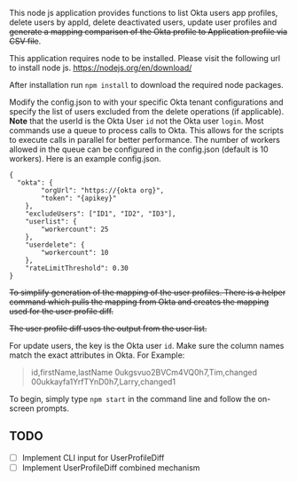 <!-- @format -->

This node js application provides functions to list Okta users app profiles, delete users by appId, delete deactivated users, update user profiles and ~~generate a mapping comparison of the Okta profile to Application profile via CSV file~~.

This application requires node to be installed. Please visit the following url to install node js. https://nodejs.org/en/download/

After installation run `npm install` to download the required node packages.

Modify the config.json to with your specific Okta tenant configurations and specify the list of users excluded from the delete operations (if applicable).
**Note** that the userId is the Okta User `id` not the Okta user `login`. Most commands use a queue to process calls to Okta. This allows for the scripts to execute calls in parallel for better performance. The number of workers allowed in the queue can be configured in the config.json (default is 10 workers). Here is an example config.json.

```
{
  "okta": {
        "orgUrl": "https://{okta org}",
        "token": "{apikey}"
    },
    "excludeUsers": ["ID1", "ID2", "ID3"],
    "userlist": {
        "workercount": 25
    },
    "userdelete": {
        "workercount": 10
    },
    "rateLimitThreshold": 0.30
}
```

~~To simplify generation of the mapping of the user profiles. There is a helper command which pulls the mapping from Okta and creates the mapping used for the user profile diff.~~

~~The user profile diff uses the output from the user list.~~

For update users, the key is the Okta user `id`. Make sure the column names match the exact attributes in Okta. For Example:

> id,firstName,lastName
> 0ukgsvuo2BVCm4VQ0h7,Tim,changed
> 00ukkayfa1YrfTYnD0h7,Larry,changed1

To begin, simply type `npm start` in the command line and follow the on-screen prompts.

## TODO

- [ ] Implement CLI input for UserProfileDiff
- [ ] Implement UserProfileDiff combined mechanism
